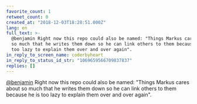 ```yaml
---
favorite_count: 1
retweet_count: 0
created_at: "2018-12-03T18:28:51.000Z"
lang: en
full_text: >-
  @benjamin Right now this repo could also be named: "Things Markus cares about
  so much that he writes them down so he can link others to them because he is
  too lazy to explain them over and over again".
in_reply_to_screen_name: coderbyheart
in_reply_to_status_id_str: "1069659566709837837"
replies: []
---
```


[@benjamin](https://twitter.com/benjamin) Right now this repo could also be
named: "Things Markus cares about so much that he writes them down so he can
link others to them because he is too lazy to explain them over and over again".
